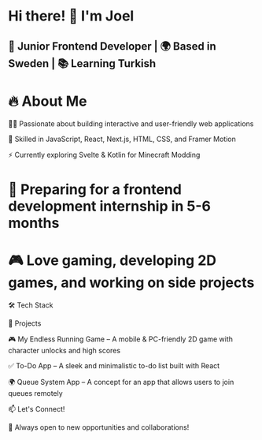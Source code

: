 # Hi there! 👋 I'm Joel

## 🚀 Junior Frontend Developer | 🌍 Based in Sweden | 📚 Learning Turkish

# 🔥 About Me

👨‍💻 Passionate about building interactive and user-friendly web applications

🎨 Skilled in JavaScript, React, Next.js, HTML, CSS, and Framer Motion

⚡ Currently exploring Svelte & Kotlin for Minecraft Modding

# 📅 Preparing for a frontend development internship in 5-6 months

# 🎮 Love gaming, developing 2D games, and working on side projects

🛠️ Tech Stack







📌 Projects

🎮 My Endless Running Game – A mobile & PC-friendly 2D game with character unlocks and high scores

✅ To-Do App – A sleek and minimalistic to-do list built with React

🌍 Queue System App – A concept for an app that allows users to join queues remotely

📫 Let's Connect!



🚀 Always open to new opportunities and collaborations!
